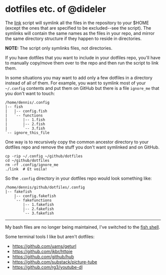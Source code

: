 dotfiles etc. of @dideler
=========================

The [link](link) script will symlink all the files in the repository to your
$HOME (except the ones that are specified to be excluded--see the script).
The symlinks will contain the same names as the files in your repo, and
mirror the same directory structure if they happen to reside in directories.

**NOTE:** The script only symlinks files, not directories.

If you have dotfiles that you want to include in your dotfiles repo, you'll have to
manually copy/move them over to the repo and then run the script to link them.

In some situations you may want to add only a few dotfiles in a directory
instead of all of them. For example, you want to symlink most of your
`~/.config` contents and put them on GitHub but there is a file `ignore_me` that
you don't want to touch:

```
/home/dennis/.config
|-- fish
|   |-- config.fish
|   `-- functions
|       |-- 1.fish
|       |-- 2.fish
|       `-- 3.fish
`-- ignore_this_file
```

One way is to recursively copy the common ancestor directory to your
dotfiles repo and remove the stuff you don't want symlinked and on GitHub.

```
cp -rip ~/.config ~/github/dotfiles
cd ~/github/dotfiles
rm -rf .config/ignore_me
./link  # Et voila!
```

So the `.config` directory in your dotfiles repo would look something like:

```
/home/dennis/github/dotfiles/.config
|-- fakefish
    |-- config.fakefish
    `-- fakefunctions
        |-- 1.fakefish
        |-- 2.fakefish
        `-- 3.fakefish
```

---

My bash files are no longer being maintained,
I've switched to the [fish shell](http://www.fishshell.com).

Some terminal tools I like but aren't dotfiles:
- https://github.com/uams/geturl
- https://github.com/jkbr/httpie
- https://github.com/github/hub
- https://github.com/substack/picture-tube
- https://github.com/rg3/youtube-dl
